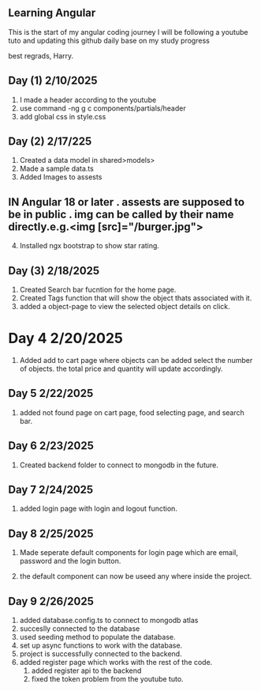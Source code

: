 ## Learning Angular
This is the start of my angular coding journey 
I will be following a youtube tuto and updating this github daily base on my study progress

best regrads, 
Harry.

## Day (1) 2/10/2025 

1. I made a header according to the youtube
2. use command -ng g c components/partials/header
3. add global css in style.css

## Day (2) 2/17/225

1. Created a data model in shared>models>
2. Made a sample data.ts
3. Added Images to assests 
## IN Angular 18 or later . assests are supposed to be in public . img can be called by their name directly.e.g.<img [src]="/burger.jpg">
4. Installed ngx bootstrap to show star rating.

## Day (3) 2/18/2025

1. Created Search bar fucntion for the home page.
2. Created Tags function that will show the object thats associated with it.
3. added a object-page to view the selected object details on click.


# Day 4 2/20/2025

1. Added add to cart page where objects can be added select the number of objects. the total price and quantity will update accordingly. 

## Day 5 2/22/2025

1. added not found page on cart page, food selecting page, and search bar.

## Day 6 2/23/2025

1. Created backend folder to connect to mongodb in the future.

## Day 7 2/24/2025

1. added login page with login and logout function.

## Day 8 2/25/2025

1. Made seperate default components for login page which are email, password and the login button.

2. the default component can now be useed any where inside the project.


## Day 9 2/26/2025
1. added database.config.ts to connect to mongodb atlas
2. succeslly connected to the database
3. used seeding method to populate the database.
4. set up async functions to work with the database.
5. project is successfully connected to the backend.
6. added register page which works with the rest of the code.
    1. added register api to the backend
    2. fixed the token problem from the youtube tuto.
